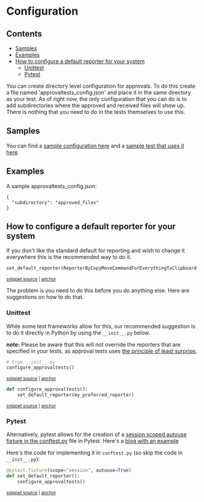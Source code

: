 # Configuration

<!-- toc -->
## Contents

  * [Samples](#samples)
  * [Examples](#examples)
  * [How to configure a default reporter for your system](#how-to-configure-a-default-reporter-for-your-system)
    * [Unittest](#unittest)
    * [Pytest](#pytest)<!-- endToc -->

You can create directory level configuration for approvals.
To do this create a file named 'approvaltests_config.json' and place it in the same directory as your test.
As of right now, the only configuration that you can do is to add subdirectories where the approved and received files will show up.
There is nothing that you need to do in the tests themselves to use this.

## Samples

You can find a [sample configuration here](/tests/configuration/approvaltests_config.json) and a [sample test that uses it here](/tests/configuration/test_subdirectory.py).

## Examples

A sample approvaltests_config.json:

```
{
  "subdirectory": "approved_files"
}
```

## How to configure a default reporter for your system

If you don't like the standard default for reporting and wish to change it everywhere this is the recommended way to do it.

<!-- snippet: default_reporter -->
<a id='snippet-default_reporter'></a>
```py
set_default_reporter(ReporterByCopyMoveCommandForEverythingToClipboard())
```
<sup><a href='/tests/approvals_config.py#L10-L12' title='Snippet source file'>snippet source</a> | <a href='#snippet-default_reporter' title='Start of snippet'>anchor</a></sup>
<!-- endSnippet -->

The problem is you need to do this before you do anything else. Here are suggestions on how to do that.
### Unittest
While some test frameworks allow for this, our recommended suggestion is to do it directly in Python by using the `__init__.py`
below. 

**note:** Please be aware that this will not override the reporters that are specified in your tests, as approval tests uses
[the principle of least surprise.](https://en.wikipedia.org/wiki/Principle_of_least_astonishment)

<!-- snippet: configure_approvaltests_under_init -->
<a id='snippet-configure_approvaltests_under_init'></a>
```py
# From __init__.py
configure_approvaltests()
```
<sup><a href='/tests/__init__.py#L4-L7' title='Snippet source file'>snippet source</a> | <a href='#snippet-configure_approvaltests_under_init' title='Start of snippet'>anchor</a></sup>
<!-- endSnippet -->

<!-- snippet: configure_approvaltests -->
<a id='snippet-configure_approvaltests'></a>
```py
def configure_approvaltests():
    set_default_reporter(my_preferred_reporter)
```
<sup><a href='/tests/approvals_config.py#L6-L9' title='Snippet source file'>snippet source</a> | <a href='#snippet-configure_approvaltests' title='Start of snippet'>anchor</a></sup>
<!-- endSnippet -->

### Pytest

Alternatively, pytest allows for the creation of a [session scoped autouse fixture in the conftest.py](https://pythontesting.net/framework/pytest/pytest-session-scoped-fixtures/#example) file in Pytest.
Here's a [blog with an example](https://pythontesting.net/framework/pytest/pytest-session-scoped-fixtures/#example)

Here's the code for implementing it in `conftest.py` (so skip the code in `__init__.py`):
<!-- snippet: conftest_pytest_session_scoped -->
<a id='snippet-conftest_pytest_session_scoped'></a>
```py
@pytest.fixture(scope="session", autouse=True)
def set_default_reporter():
    configure_approvaltests()
```
<sup><a href='/tests/conftest.py#L5-L9' title='Snippet source file'>snippet source</a> | <a href='#snippet-conftest_pytest_session_scoped' title='Start of snippet'>anchor</a></sup>
<!-- endSnippet -->

